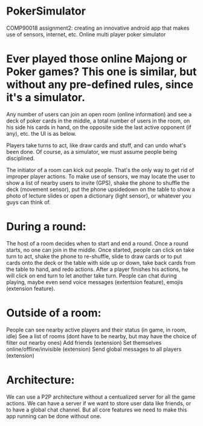 # PokerSimulator
COMP90018 assignment2: creating an innovative android app that makes use of sensors, internet, etc.
Online multi player poker simulator

# Ever played those online Majong or Poker games? This one is similar, but without any pre-defined rules, since it's a simulator.

Any number of users can join an open room (online information) and see a deck of poker cards in the middle, a total number of users in the room, on his side his cards in hand, on the opposite side the last active opponent (if any), etc. the UI is as below.

Players take turns to act, like draw cards and stuff, and can undo what's been done. Of course, as a simulator, we must assume people being disciplined.

The initiator of a room can kick out people. That's the only way to get rid of improper player actions.
To make use of sensors, we may locate the user to show a list of nearby users to invite (GPS), shake the phone to shuffle the deck (movement sensor), put the phone upsidedown on the table to show a photo of lecture slides or open a dictionary (light sensor), or whatever you guys can think of.
 
# During a round:
The host of a room decides when to start and end a round. Once a round starts, no one can join in the middle. 
Once started, people can click on take turn to act, shake the phone to re-shuffle, slide to draw cards or to put cards onto the deck or the table with side up or down, take back cards from the table to hand, and redo actions.
After a player finishes his actions, he will click on end turn to let another take turn.
People can chat during playing, maybe even send voice messages (extentsion feature), emojis (extension feature).
 
# Outside of a room:
People can see nearby active players and their status (in game, in room, idle)
See a list of rooms (dont have to be nearby, but may have the choice of filter out nearby ones)
Add friends (extension)
Set themselves online/offline/invisible (extension)
Send global messages to all players (extension)
 
# Architecture:
We can use a P2P architecture without a centualized server for all the game actions.
We can have a server if we want to store user data like friends, or to have a global chat channel. But all core features we need to make this app running can be done without one.
